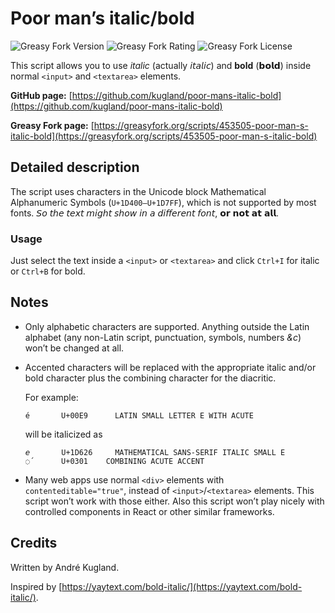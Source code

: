 # Poor man’s italic/bold

![Greasy Fork Version](https://img.shields.io/greasyfork/v/453505-poor-man-s-italic-bold) ![Greasy Fork Rating](https://img.shields.io/greasyfork/rating-count/453505-poor-man-s-italic-bold) ![Greasy Fork License](https://img.shields.io/greasyfork/l/453505-poor-man-s-italic-bold)

This script allows you to use *italic* (actually 𝘪𝘵𝘢𝘭𝘪𝘤) and **bold** (𝗯𝗼𝗹𝗱)
inside normal `<input>` and `<textarea>` elements.

**GitHub page:** [https://github.com/kugland/poor-mans-italic-bold](https://github.com/kugland/poor-mans-italic-bold)

**Greasy Fork page:** [https://greasyfork.org/scripts/453505-poor-man-s-italic-bold](https://greasyfork.org/scripts/453505-poor-man-s-italic-bold)

## Detailed description

The script uses characters in the Unicode block Mathematical Alphanumeric
Symbols (`U+1D400–U+1D7FF`), which is not supported by most fonts. 𝘚𝘰 𝘵𝘩𝘦 𝘵𝘦𝘹𝘵
𝘮𝘪𝘨𝘩𝘵 𝘴𝘩𝘰𝘸 𝘪𝘯 𝘢 𝘥𝘪𝘧𝘧𝘦𝘳𝘦𝘯𝘵 𝘧𝘰𝘯𝘵, 𝗼𝗿 𝗻𝗼𝘁 𝗮𝘁 𝗮𝗹𝗹.

### Usage

Just select the text inside a `<input>` or `<textarea>` and click `Ctrl+I` for italic or `Ctrl+B` for bold.

## Notes

* Only alphabetic characters are supported. Anything outside the Latin alphabet (any
non-Latin script, punctuation, symbols, numbers *&c*) won’t be changed at all.

* Accented characters will be replaced with the appropriate italic and/or bold character plus
the combining character for the diacritic.

  For example:

  ```
  é       U+00E9      LATIN SMALL LETTER E WITH ACUTE
  ```

  will be italicized as

  ```
  𝘦       U+1D626     MATHEMATICAL SANS-SERIF ITALIC SMALL E
  ◌́       U+0301    COMBINING ACUTE ACCENT
  ```

* Many web apps use normal `<div>` elements with `contenteditable="true"`, instead of
`<input>`/`<textarea>` elements. This script won’t work with those either. Also this script
won’t play nicely with controlled components in React or other similar frameworks.

## Credits

Written by André Kugland.

Inspired by [https://yaytext.com/bold-italic/](https://yaytext.com/bold-italic/).
